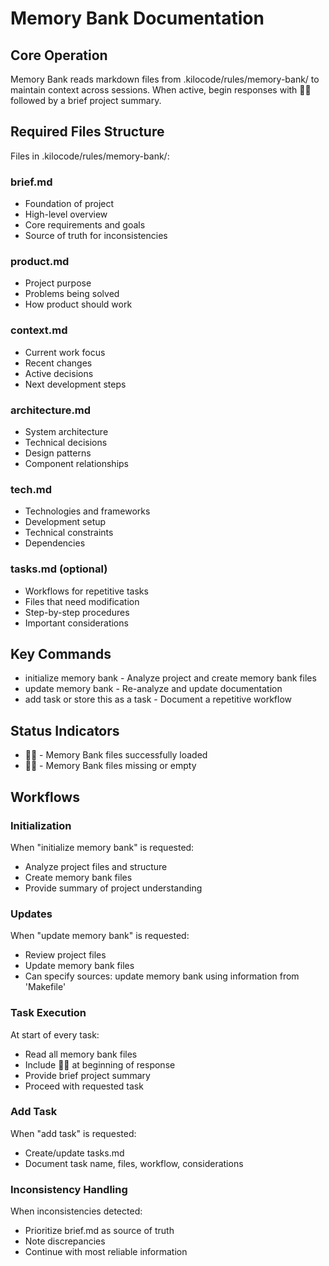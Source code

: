 # Memory Bank Documentation

## Core Operation
Memory Bank reads markdown files from .kilocode/rules/memory-bank/ to maintain context across sessions.
When active, begin responses with 🧠✅ followed by a brief project summary.

## Required Files Structure
Files in .kilocode/rules/memory-bank/:

### brief.md
- Foundation of project
- High-level overview
- Core requirements and goals
- Source of truth for inconsistencies

### product.md
- Project purpose
- Problems being solved
- How product should work

### context.md
- Current work focus
- Recent changes
- Active decisions
- Next development steps

### architecture.md
- System architecture
- Technical decisions
- Design patterns
- Component relationships

### tech.md
- Technologies and frameworks
- Development setup
- Technical constraints
- Dependencies

### tasks.md (optional)
- Workflows for repetitive tasks
- Files that need modification
- Step-by-step procedures
- Important considerations

## Key Commands
- initialize memory bank - Analyze project and create memory bank files
- update memory bank - Re-analyze and update documentation
- add task or store this as a task - Document a repetitive workflow

## Status Indicators
- 🧠✅ - Memory Bank files successfully loaded
- 🧠❌ - Memory Bank files missing or empty

## Workflows
### Initialization
When "initialize memory bank" is requested:
- Analyze project files and structure
- Create memory bank files
- Provide summary of project understanding

### Updates
When "update memory bank" is requested:
- Review project files
- Update memory bank files
- Can specify sources: update memory bank using information from 'Makefile'

### Task Execution
At start of every task:
- Read all memory bank files
- Include 🧠✅ at beginning of response
- Provide brief project summary
- Proceed with requested task

### Add Task
When "add task" is requested:
- Create/update tasks.md
- Document task name, files, workflow, considerations

### Inconsistency Handling
When inconsistencies detected:
- Prioritize brief.md as source of truth
- Note discrepancies
- Continue with most reliable information